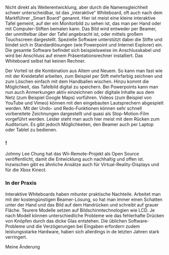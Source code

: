 Nicht direkt als Weiterentwicklung, aber durch die Namensgleichheit schwer unterscheidbar, ist das „interaktive“ Whiteboard, oft auch nach dem Marktführer „Smart Board“ genannt. Hier ist meist eine kleine interaktive Tafel gemeint, auf der ein Monitorbild zu sehen ist, das man per Hand oder mit Computer-Stiften bemalen kann. Das Bild wird entweder per Beamer, der unmittelbar über der Tafel angebracht ist, oder mittels großem Touchscreen dargestellt. Spezielle Software unterstützt dabei die Stifte und bindet sich in Standardlösungen (wie Powerpoint und Internet Explorer) ein. Die gesamte Software befindet sich beispielsweise im Anschlusskabel und wird bei Anschluss auf einem Präsentationsrechner installiert. Das Whiteboard selbst hat keinen Rechner.

Der Vorteil ist die Kombination aus Altem und Neuem. So kann man fast wie mit der Kreidetafel arbeiten, zum Beispiel per Stift mehrfarbig zeichnen und zum Löschen einfach mit dem Handballen wischen. Hinzu kommt die Möglichkeit, das Tafelbild digital zu speichern. Bei Powerpoints kann man nun auch Anmerkungen aktiv einzeichnen oder digitale Inhalte aus dem Netz (zum Beispiel Google Maps) vorführen. Videos (zum Beispiel von YouTube und Vimeo) können mit den eingebauten Lautsprechern abgespielt werden. Mit der Undo- und Redo-Funktionen können sehr schnell vorbereitete Zeichnungen dargestellt und quasi als Stop-Motion-Film vorgeführt werden. Leider steht man auch hier meist mit dem Rücken zum Auditorium. Es gibt jedoch Möglichkeiten, den Beamer auch per Laptop oder Tablet zu bedienen.


### !

Johnny Lee Chung hat das Wii-Remote-Projekt als Open Source veröffentlicht, damit die Entwicklung auch nachhaltig und offen ist. Inzwischen gibt es ähnliche Ansätze auch für Virtual-Reality-Displays und für die Xbox Kinect. 


### In der Praxis

Interaktive Whiteboards haben mitunter praktische Nachteile. Arbeitet man mit der kostengünstigen Beamer-Lösung, so hat man immer einen Schatten unter der Hand und das Bild auf dem Handrücken und schreibt auf grauer Fläche. Teurere Modelle setzen auf Bildschirmtechnologien wie LCD. Je nach Modell können unterschiedliche Probleme wie das fehlerhafte Drücken von Knöpfen durch das dicke Glas entstehen. Die üblichen Software-Probleme und die Verzögerungen bei Eingaben erfordern zudem leistungsstarke Hardware, haben sich allerdings in de letzten Jahren stark verringert.

Meine Änderung
